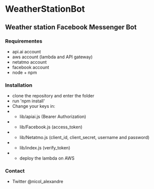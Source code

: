 # WeatherStationBot

## Weather station Facebook Messenger Bot 

### Requirementes
- api.ai account
- aws account (lambda and API gateway)
- netatmo account
- facebook account
- node + npm

### Installation
- clone the repository and enter the folder
- run 'npm install'
- Change your keys in:
- - lib/apiai.js (Bearer Authorization)
- - lib/Facebook.js (access_token)
- - lib/Netatmo.js (client_id, client_secret, username and password)
- - lib/index.js (verify_token)
- - deploy the lambda on AWS

### Contact
- Twitter @nicol_alexandre

